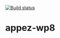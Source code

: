 [![Build status](https://ci.appveyor.com/api/projects/status/oybvch11kbduiq89?svg=true)](https://ci.appveyor.com/project/prateekjaiswal/appez-wp8)


# appez-wp8
